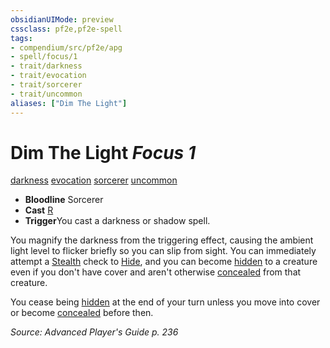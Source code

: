 ```yaml
---
obsidianUIMode: preview
cssclass: pf2e,pf2e-spell
tags:
- compendium/src/pf2e/apg
- spell/focus/1
- trait/darkness
- trait/evocation
- trait/sorcerer
- trait/uncommon
aliases: ["Dim The Light"]
---
```

# Dim The Light *Focus 1*   
[darkness](../../rules/traits/darkness.md)  [evocation](../../rules/traits/evocation.md)  [sorcerer](../../rules/traits/sorcerer.md)  [uncommon](../../rules/traits/uncommon.md)  

- **Bloodline** Sorcerer
- **Cast** [R](../../rules/core-rulebook/chapter-9-playing-the-game.md#Actions "Reaction") 
- **Trigger**You cast a darkness or shadow spell.

You magnify the darkness from the triggering effect, causing the ambient light level to flicker briefly so you can slip from sight. You can immediately attempt a [Stealth](../skills.md#Stealth) check to [Hide](../../rules/actions/hide.md), and you can become [hidden](../../rules/conditions.md#Hidden) to a creature even if you don't have cover and aren't otherwise [concealed](../../rules/conditions.md#Concealed) from that creature.

You cease being [hidden](../../rules/conditions.md#Hidden) at the end of your turn unless you move into cover or become [concealed](../../rules/conditions.md#Concealed) before then.

*Source: Advanced Player's Guide p. 236*